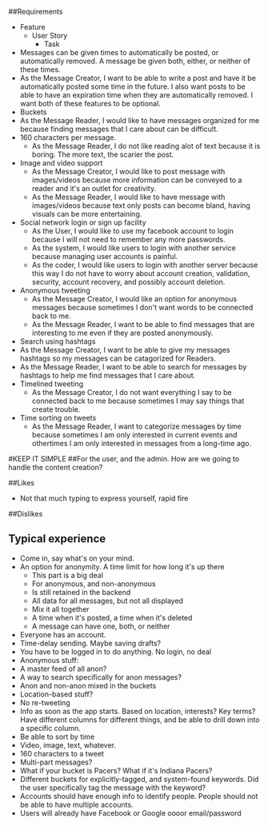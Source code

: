 ##Requirements
* Feature
  * User Story
    * Task
* Messages can be given times to automatically be posted, or automatically removed. A message be given both, either, or neither of these times.
 * As the Message Creator, I want to be able to write a post and have it be automatically posted some time in the future. I also want posts to be able to have an expiration time when they are automatically removed. I want both of these features to be optional.
* Buckets
 * As the Message Reader, I would like to have messages organized for me because finding messages that I care about can be difficult.
* 160 characters per message.
  * As the Message Reader, I do not like reading alot of text because it is boring. The more text, the scarier the post.
* Image and video support
  * As the Message Creator, I would like to post message with images/videos because more information can be conveyed to a reader and it's an outlet for creativity.
  * As the Message Reader, I would like to have message with images/videos because text only posts can become bland, having visuals can be more entertaining.
* Social network login or sign up facility
  * As the User, I would like to use my facebook account to login because I will not need to remember any more passwords.
  * As the system, I would like users to login with another service because managing user accounts is painful.
  * As the coder, I would like users to login with another server because this way I do not have to worry about account creation, validation, security, account recovery, and possibly account deletion.
* Anonymous tweeting
  * As the Message Creator, I would like an option for anonymous messages because sometimes I don't want words to be connected back to me.
  * As the Message Reader, I want to be able to find messages that are interesting to me even if they are posted anonymously.
* Search using hashtags
 * As the Message Creator, I want to be able to give my messages hashtags so my messages can be catagorized for Readers.
 * As the Message Reader, I want to be able to search for messages by hashtags to help me find messages that I care about.
* Timelined tweeting
  * As the Message Creator, I do not want everything I say to be connected back to me because sometimes I may say things that create trouble.
* Time sorting on tweets
  * As the Message Reader, I want to categorize messages by time because sometimes I am only interested in current events and othertimes I am only interested in messages from a long-time ago.




#KEEP IT SIMPLE
##For the user, and the admin. How are we going to handle the content creation?

##Likes
* Not that much typing to express yourself, rapid fire

##Dislikes

## Typical experience
* Come in, say what's on your mind.
* An option for anonymity. A time limit for how long it's up there
  * This part is a big deal
  * For anonymous, and non-anonymous
  * Is still retained in the backend
  * All data for all messages, but not all displayed
  * Mix it all together
  * A time when it's posted, a time when it's deleted
   * A message can have one, both, or neither
* Everyone has an account.
* Time-delay sending. Maybe saving drafts?
* You have to be logged in to do anything. No login, no deal
* Anonymous stuff:
 * A master feed of all anon?
 * A way to search specifically for anon messages?
 * Anon and non-anon mixed in the buckets
* Location-based stuff?
* No re-tweeting
* Info as soon as the app starts. Based on location, interests? Key terms? Have different columns for different things, and be able to drill down into a specific column.
* Be able to sort by time
* Video, image, text, whatever.
* 160 characters to a tweet
 * Multi-part messages?
* What if your bucket is Pacers? What if it's Indiana Pacers?
* Different buckets for explicitly-tagged, and system-found keywords. Did the user specifically tag the message with the keyword?
* Accounts should have enough info to identify people. People should not be able to have multiple accounts.
* Users will already have Facebook or Google oooor email/password
